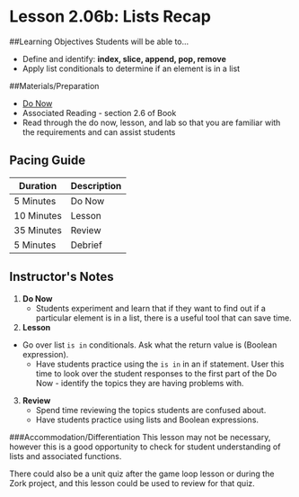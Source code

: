 # Lesson 2.06b: Lists Recap

##Learning Objectives
Students will be able to... 
* Define and identify: **index, slice, append, pop, remove**
* Apply list conditionals to determine if an element is in a list

##Materials/Preparation
* [Do Now]
* Associated Reading - section 2.6 of Book
* Read through the do now, lesson, and lab so that you are familiar with the requirements and can assist students

## Pacing Guide
| **Duration**   | **Description** |
| ---------- | ----------- |
| 5 Minutes  | Do Now      |
| 10 Minutes | Lesson      |
| 35 Minutes | Review      |
| 5 Minutes | Debrief  |

## Instructor's Notes
1. **Do Now**
    * Students experiment and learn that if they want to find out if a particular element is in a list, there is a useful tool that can save time.
2. **Lesson**
  * Go over list `is in` conditionals. Ask what the return value is (Boolean expression).
    * Have students practice using the `is in` in an if statement. User this time to look over the student responses to the first part of the Do Now - identify the topics they are having problems with.
3. **Review**
    * Spend time reviewing the topics students are confused about.
    * Have students practice using lists and Boolean expressions.

###Accommodation/Differentiation 
This lesson may not be necessary, however this is a good opportunity to check for student understanding of lists and associated functions. 

There could also be a unit quiz after the game loop lesson or during the Zork project, and this lesson could be used to review for that quiz.
  
[Do Now]:do_now2.md
